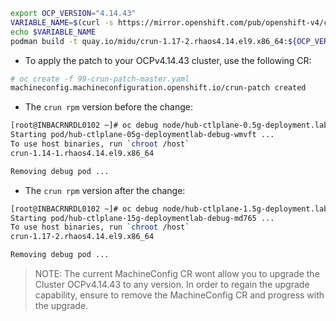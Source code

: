 ```bash
export OCP_VERSION="4.14.43"
VARIABLE_NAME=$(curl -s https://mirror.openshift.com/pub/openshift-v4/clients/ocp/$OCP_VERSION/release.txt | grep -m1 'rhel-coreos' | awk -F ' ' '{print $2}')
echo $VARIABLE_NAME
podman build -t quay.io/midu/crun-1.17-2.rhaos4.14.el9.x86_64:${OCP_VERSION} --no-cache --build-arg rhel_coreos_release=${VARIABLE_NAME} .
```


- To apply the patch to your OCPv4.14.43 cluster, use the following CR:
```bash
# oc create -f 99-crun-patch-master.yaml
machineconfig.machineconfiguration.openshift.io/crun-patch created
```

- The `crun rpm` version before the change:

```bash
[root@INBACRNRDL0102 ~]# oc debug node/hub-ctlplane-0.5g-deployment.lab -- bash -c 'chroot /host bash -c "rpm -qa | grep crun"'
Starting pod/hub-ctlplane-05g-deploymentlab-debug-wmvft ...
To use host binaries, run `chroot /host`
crun-1.14-1.rhaos4.14.el9.x86_64

Removing debug pod ...
```

- The `crun rpm` version after the change:

```bash
[root@INBACRNRDL0102 ~]# oc debug node/hub-ctlplane-1.5g-deployment.lab -- bash -c 'chroot /host bash -c "rpm -qa | grep crun"'
Starting pod/hub-ctlplane-15g-deploymentlab-debug-md765 ...
To use host binaries, run `chroot /host`
crun-1.17-2.rhaos4.14.el9.x86_64

Removing debug pod ...
```

> NOTE: The current MachineConfig CR wont allow you to upgrade the Cluster OCPv4.14.43 to any version. In order to regain the upgrade capability, ensure to remove the MachineConfig CR and progress with the upgrade.

